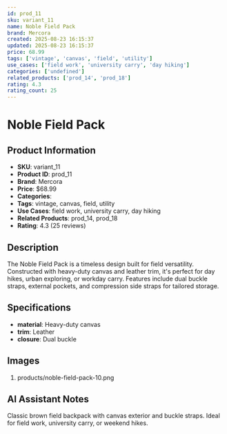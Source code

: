 ```yaml
---
id: prod_11
sku: variant_11
name: Noble Field Pack
brand: Mercora
created: 2025-08-23 16:15:37
updated: 2025-08-23 16:15:37
price: 68.99
tags: ['vintage', 'canvas', 'field', 'utility']
use_cases: ['field work', 'university carry', 'day hiking']
categories: ['undefined']
related_products: ['prod_14', 'prod_18']
rating: 4.3
rating_count: 25
---
```


# Noble Field Pack

## Product Information
- **SKU**: variant_11
- **Product ID**: prod_11
- **Brand**: Mercora
- **Price**: $68.99
- **Categories**: 
- **Tags**: vintage, canvas, field, utility
- **Use Cases**: field work, university carry, day hiking
- **Related Products**: prod_14, prod_18
- **Rating**: 4.3 (25 reviews)

## Description
The Noble Field Pack is a timeless design built for field versatility. Constructed with heavy-duty canvas and leather trim, it's perfect for day hikes, urban exploring, or workday carry. Features include dual buckle straps, external pockets, and compression side straps for tailored storage.

## Specifications
- **material**: Heavy-duty canvas
- **trim**: Leather
- **closure**: Dual buckle

## Images
1. products/noble-field-pack-10.png

## AI Assistant Notes
Classic brown field backpack with canvas exterior and buckle straps. Ideal for field work, university carry, or weekend hikes.
